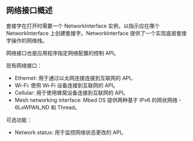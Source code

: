 ## 网络接口概述
套接字在打开时需要一个 NetworkInterface 实例，以指示应在哪个 NetworkInterface 上创建套接字。NetworkInterface 提供了一个实现底层套接字操作的网络栈。

网络接口也是应用程序指定网络配置的控制 API。

现有网络接口：
+ Ethernet: 用于通过以太网连接连接到互联网的 API。
+ Wi-Fi: 使用 Wi-Fi 设备连接到互联网的 API。
+ Cellular: 用于使用蜂窝设备连接到互联网的 API。
+ Mesh networking interface: Mbed OS 提供两种基于 IPv6 的网状网络 - 6LoWPAN_ND 和 Thread。

可选功能：
+ Network status: 用于监控网络状态更改的 API。